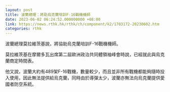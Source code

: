 ```yaml
---
layout: post
title: 波蘭總理：將助烏克蘭培訓F-16戰機機師
date: 2023-06-02 06:24:52.000000000 +08:00
link: https://news.rthk.hk/rthk/ch/component/k2/1703172-20230602.htm
categories: rthk
---
```


波蘭總理莫拉維茨基說，將協助烏克蘭培訓F-16戰機機師。

莫拉維茨基在摩爾多瓦出席第二屆歐洲政治共同體領袖峰會時說，已經就此與烏克蘭商定時間表。

他又說，波蘭大約有489架F-16戰機，數量較少，而且並非所有戰機都能夠隨時投入使用，因此無法提供給烏克蘭，同時由於導彈太少，波蘭亦無法向烏克蘭提供愛國者防空系統。
